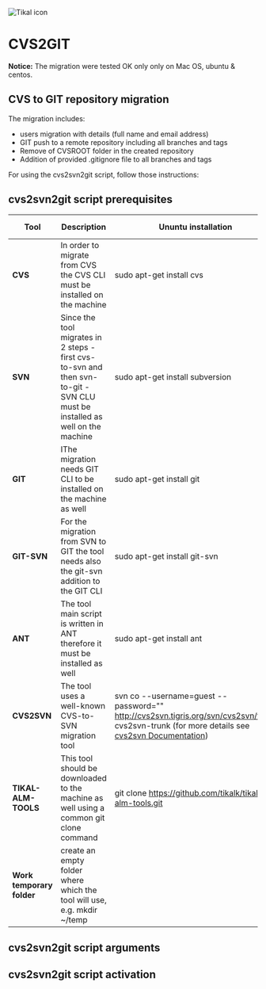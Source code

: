 ![Tikal icon](http://tikalk.com/sites/all/themes/sasson/tikal/logo.png)
# CVS2GIT
**Notice:** The migration were tested OK only only on Mac OS, ubuntu & centos.

## CVS to GIT repository migration

The migration includes:

* users migration with details (full name and email address)
* GIT push to a remote repository including all branches and tags
* Remove of CVSROOT folder in the created repository
* Addition of provided .gitignore file to all branches and tags

For using the cvs2svn2git script, follow those instructions:

## cvs2svn2git script prerequisites

**Tool** | **Description** | **Ununtu installation** | **Centos installation**
------------ | ------------- | ------------ | ------------
**CVS** | In order to migrate from CVS the CVS CLI must be installed on the machine | sudo apt-get install cvs | sudo yum install cvs
**SVN** | Since the tool migrates in 2 steps - first cvs-to-svn and then svn-to-git - SVN CLU must be installed as well on the machine | sudo apt-get install subversion | sudo yum install subversion
**GIT** | IThe migration needs GIT CLI to be installed on the machine as well | sudo apt-get install git | sudo yum install git
**GIT-SVN** | For the migration from SVN to GIT the tool needs also the git-svn addition to the GIT CLI | sudo apt-get install git-svn | sudo yum install git-svn
**ANT** | The tool main script is written in ANT therefore it must be installed as well | sudo apt-get install ant | sudo yum install ant
**CVS2SVN** | The tool uses a well-known CVS-to-SVN migration tool | svn co --username=guest --password="" http://cvs2svn.tigris.org/svn/cvs2svn/trunk cvs2svn-trunk (for more details see [cvs2svn Documentation](http://cvs2svn.tigris.org/cvs2svn.html)) | same as for ubuntu
**TIKAL-ALM-TOOLS** | This tool should be downloaded to the machine as well using a common git clone command | git clone https://github.com/tikalk/tikal-alm-tools.git | same as for ubuntu
**Work temporary folder** | create an empty folder where which the tool will use, e.g. mkdir ~/temp |  | 
## cvs2svn2git script arguments
## cvs2svn2git script activation
